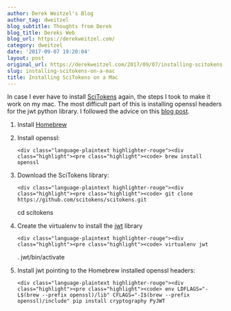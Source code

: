 ```yaml
---
author: Derek Weitzel's Blog
author_tag: dweitzel
blog_subtitle: Thoughts from Derek
blog_title: Dereks Web
blog_url: https://derekweitzel.com/
category: dweitzel
date: '2017-09-07 19:20:04'
layout: post
original_url: https://derekweitzel.com/2017/09/07/installing-scitokens-on-a-mac/
slug: installing-scitokens-on-a-mac
title: Installing SciTokens on a Mac
---
```


<p>In case I ever have to install <a href="https://scitokens.org/">SciTokens</a> again, the steps I took to make it work on my mac.  The most difficult part of this is installing openssl headers for the jwt python library.  I followed the advice on this <a href="https://solitum.net/openssl-os-x-el-capitan-and-brew/">blog post</a>.</p>


<ol>
  <li>Install <a href="https://brew.sh/">Homebrew</a></li>
  <li>
    <p>Install openssl:</p>


    <div class="language-plaintext highlighter-rouge"><div class="highlight"><pre class="highlight"><code> brew install openssl
</code></pre></div>
    </div>

  </li>
  <li>
    <p>Download the SciTokens library:</p>


    <div class="language-plaintext highlighter-rouge"><div class="highlight"><pre class="highlight"><code> git clone https://github.com/scitokens/scitokens.git
 cd scitokens
</code></pre></div>
    </div>

  </li>
  <li>
    <p>Create the virtualenv to install the <a href="https://jwt.io/">jwt</a> library</p>


    <div class="language-plaintext highlighter-rouge"><div class="highlight"><pre class="highlight"><code> virtualenv jwt
 . jwt/bin/activate
</code></pre></div>
    </div>

  </li>
  <li>
    <p>Install jwt pointing to the Homebrew installed openssl headers:</p>


    <div class="language-plaintext highlighter-rouge"><div class="highlight"><pre class="highlight"><code> env LDFLAGS="-L$(brew --prefix openssl)/lib" CFLAGS="-I$(brew --prefix openssl)/include" pip install cryptography PyJWT
</code></pre></div>
    </div>

  </li>
</ol>